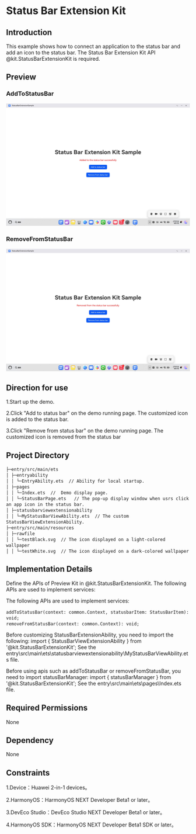 # Status Bar Extension Kit

## Introduction

This example shows how to connect an application to the status bar and add an icon to the status bar.
The Status Bar Extension Kit API @kit.StatusBarExtensionKit is required.

## Preview

### AddToStatusBar

![addToStatusBar](pictures/addToStatusBar.jpeg)

### RemoveFromStatusBar

![removeFromStatusBar](pictures/removeFromStatusBar.jpeg)

## Direction for use
1.Start up the demo.

2.Click "Add to status bar" on the demo running page. The customized icon is added to the status bar.

3.Click "Remove from status bar" on the demo running page. The customized icon is removed from the status bar

## Project Directory

```
├─entry/src/main/ets    
│ ├─entryability    
│ │ └─EntryAbility.ets  // Ability for local startup.     
│ ├─pages                
│ │ └─Index.ets  //  Demo display page.               
│ │ └─StatusBarPage.ets   // The pop-up display window when usrs click an app icon in the status bar.            
│ ├─statusbarviewextensionability   
│ │ └─MyStatusBarViewAbility.ets  // The custom StatusBarViewExtensionAbility.
├─entry/src/main/resources
│ ├─rawfile
│ │ └─testBlack.svg  // The icon displayed on a light-colored wallpaper
│ │ └─testWhite.svg  // The icon displayed on a dark-colored wallpaper
```

## Implementation Details

Define the APIs of Preview Kit in @kit.StatusBarExtensionKit. The following APIs are used to implement services:

The following APIs are used to implement services:


```
addToStatusBar(context: common.Context, statusbarItem: StatusBarItem): void;
removeFromStatusBar(context: common.Context): void;
```

Before customizing StatusBarExtensionAbility, you need to import the following:
import { StatusBarViewExtensionAbility } from '@kit.StatusBarExtensionKit';
See the entry\src\main\ets\statusbarviewextensionability\MyStatusBarViewAbility.ets file.

Before using apis such as addToStatusBar or removeFromStatusBar, you need to import statusBarManager:
import { statusBarManager } from '@kit.StatusBarExtensionKit';
See the entry\src\main\ets\pages\Index.ets file.

## Required Permissions

None

## Dependency

None

## Constraints

1.Device：Huawei 2-in-1 devices。

2.HarmonyOS：HarmonyOS NEXT Developer Beta1 or later。

3.DevEco Studio：DevEco Studio NEXT Developer Beta1 or later。

4.HarmonyOS SDK：HarmonyOS NEXT Developer Beta1 SDK or later。